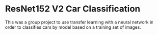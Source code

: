 # ResNet152 V2 Car Classification

This was a group project to use transfer learning with a neural network in order to classifies cars by model based on a training set of images.
